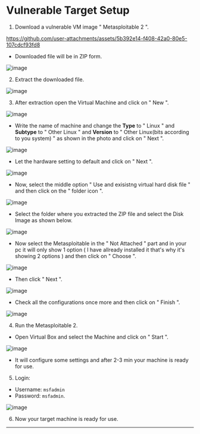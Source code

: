 # Vulnerable Target Setup

1. Download a vulnerable VM image " Metasploitable 2 ".

https://github.com/user-attachments/assets/5b392e14-f408-42a0-80e5-107cdcf93fd8




 - Downloaded file will be in ZIP form.

   

  ![image](https://github.com/user-attachments/assets/dcad187a-f1ae-4bf0-9224-e04fd9ac8b38)


 2. Extract the downloaded file.

    

![image](https://github.com/user-attachments/assets/5a221464-fbb6-424d-96a8-7acd6439463b)



3. After extraction open the Virtual Machine and click on " New ".

   

![image](https://github.com/user-attachments/assets/fd2bb005-59c5-4a26-a882-889eb884ad74)



- Write the name of machine and change the **Type** to " Linux " and **Subtype** to " Other Linux " and **Version** to " Other Linux(bits according to you system) " as shown in the photo and click on " Next ".
  

![image](https://github.com/user-attachments/assets/a494b0ee-5cc4-4240-b953-093d7032dffd)



- Let the hardware setting to default and click on " Next ".


![image](https://github.com/user-attachments/assets/a6909348-d03a-4e47-a700-6c6bd2790e74)



- Now, select the middle option " Use and exisistng virtual hard disk file  " and then click on the " folder icon ".

  

![image](https://github.com/user-attachments/assets/f9fa7bb0-c891-44d9-8272-0d3a7cf1a580)



- Select the folder where you extracted the ZIP file and select the Disk Image as shown below.

  

![image](https://github.com/user-attachments/assets/a7a6205d-ca3a-476c-9e98-9e71309102b5)



- Now select the Metasploitable in the " Not Attached " part and in your pc it will only show 1 option ( I have allready installed it that's why it's showing 2 options ) and then click on " Choose ".

  

![image](https://github.com/user-attachments/assets/44412ed8-0511-4560-9d73-230531062168)


- Then click " Next ".

  

![image](https://github.com/user-attachments/assets/28f00d17-216e-41d8-8fe3-8df2f3e3687c)



- Check all the configurations once more and then click on " Finish ".


![image](https://github.com/user-attachments/assets/6311753c-d680-4844-9c74-7a025271a6a7)



 4. Run the Metasploitable 2.

    

- Open Virtual Box and select the Machine and click on " Start ".

  

![image](https://github.com/user-attachments/assets/475800e0-78f4-4947-a8e2-40248eb8506d)



- It will configure some settings and after 2-3 min  your machine is ready for use.

 5. Login:
   
   - Username: `msfadmin` 
   - Password: `msfadmin`.
 
![image](https://github.com/user-attachments/assets/51c454c9-9982-4760-b83f-bf313eaa5fe4)
  
6. Now your target machine is ready for use.

---
